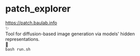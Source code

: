 # patch_explorer

https://patch.baulab.info
<br>
✨ 
<br>
Tool for diffusion-based image generation via models' hidden representations.
<br>
🦄
<br>
`bash run.sh`
